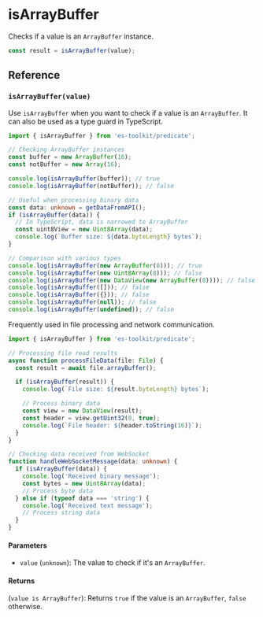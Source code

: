 # isArrayBuffer

Checks if a value is an `ArrayBuffer` instance.

```typescript
const result = isArrayBuffer(value);
```

## Reference

### `isArrayBuffer(value)`

Use `isArrayBuffer` when you want to check if a value is an `ArrayBuffer`. It can also be used as a type guard in TypeScript.

```typescript
import { isArrayBuffer } from 'es-toolkit/predicate';

// Checking ArrayBuffer instances
const buffer = new ArrayBuffer(16);
const notBuffer = new Array(16);

console.log(isArrayBuffer(buffer)); // true
console.log(isArrayBuffer(notBuffer)); // false

// Useful when processing binary data
const data: unknown = getDataFromAPI();
if (isArrayBuffer(data)) {
  // In TypeScript, data is narrowed to ArrayBuffer
  const uint8View = new Uint8Array(data);
  console.log(`Buffer size: ${data.byteLength} bytes`);
}

// Comparison with various types
console.log(isArrayBuffer(new ArrayBuffer(8))); // true
console.log(isArrayBuffer(new Uint8Array(8))); // false
console.log(isArrayBuffer(new DataView(new ArrayBuffer(8)))); // false
console.log(isArrayBuffer([])); // false
console.log(isArrayBuffer({})); // false
console.log(isArrayBuffer(null)); // false
console.log(isArrayBuffer(undefined)); // false
```

Frequently used in file processing and network communication.

```typescript
import { isArrayBuffer } from 'es-toolkit/predicate';

// Processing file read results
async function processFileData(file: File) {
  const result = await file.arrayBuffer();

  if (isArrayBuffer(result)) {
    console.log(`File size: ${result.byteLength} bytes`);

    // Process binary data
    const view = new DataView(result);
    const header = view.getUint32(0, true);
    console.log(`File header: ${header.toString(16)}`);
  }
}

// Checking data received from WebSocket
function handleWebSocketMessage(data: unknown) {
  if (isArrayBuffer(data)) {
    console.log('Received binary message');
    const bytes = new Uint8Array(data);
    // Process byte data
  } else if (typeof data === 'string') {
    console.log('Received text message');
    // Process string data
  }
}
```

#### Parameters

- `value` (`unknown`): The value to check if it's an `ArrayBuffer`.

#### Returns

(`value is ArrayBuffer`): Returns `true` if the value is an `ArrayBuffer`, `false` otherwise.
